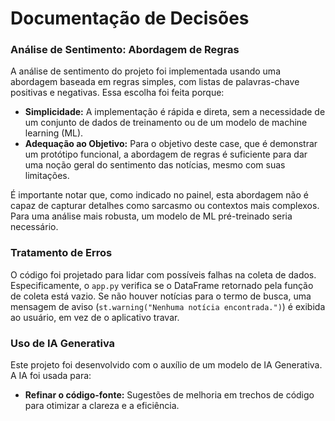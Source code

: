 # Documentação de Decisões

### Análise de Sentimento: Abordagem de Regras

A análise de sentimento do projeto foi implementada usando uma abordagem baseada em regras simples, com listas de palavras-chave positivas e negativas. Essa escolha foi feita porque:

* **Simplicidade:** A implementação é rápida e direta, sem a necessidade de um conjunto de dados de treinamento ou de um modelo de machine learning (ML).
* **Adequação ao Objetivo:** Para o objetivo deste case, que é demonstrar um protótipo funcional, a abordagem de regras é suficiente para dar uma noção geral do sentimento das notícias, mesmo com suas limitações.

É importante notar que, como indicado no painel, esta abordagem não é capaz de capturar detalhes como sarcasmo ou contextos mais complexos. Para uma análise mais robusta, um modelo de ML pré-treinado seria necessário.

### Tratamento de Erros

O código foi projetado para lidar com possíveis falhas na coleta de dados. Especificamente, o `app.py` verifica se o DataFrame retornado pela função de coleta está vazio. Se não houver notícias para o termo de busca, uma mensagem de aviso (`st.warning("Nenhuma notícia encontrada.")`) é exibida ao usuário, em vez de o aplicativo travar.

### Uso de IA Generativa

Este projeto foi desenvolvido com o auxílio de um modelo de IA Generativa. A IA foi usada para:

* **Refinar o código-fonte:** Sugestões de melhoria em trechos de código para otimizar a clareza e a eficiência.
